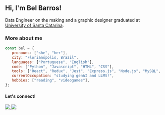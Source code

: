 <h2>Hi, I'm Bel Barros!</h2>
<p>Data Engineer on the making and a graphic designer graduated at <a href="https://ufsc.br/">University of Santa Catarina</a>.</p>

<h3>More about me</h3>

```javascript
const bel = {
   pronouns: ["she", "her"],
   city: "Florianópolis, Brazil",
   languages: ["Portuguese", "English"],
   code: ["Python", "Javascript", "HTML", "CSS"],
   tools: ["React", "Redux", "Jest", "Express.js", "Node.js", "MySQL", "Sequelize", "MongoDB", "Mongoose"],
   currentOccupation: "studying genAI and LLMS!",
   hobbies: ["reading", "videogames"],
};
```

<h4>Let's connect!</h4>
<p>
    <a href="https://www.linkedin.com/in/belbarros/">
  <img src="https://img.shields.io/badge/LinkedIn-0077B5?style=for-the-badge&logo=linkedin&logoColor=white" />
  </a>
      <a href="mailto:izabelfeigel@gmail.com">
  <img src="https://img.shields.io/badge/Gmail-D14836?style=for-the-badge&logo=gmail&logoColor=white" />
  </a>
</p>




